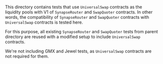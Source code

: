 This directory contains tests that use `UniversalSwap` contracts as the liquidity pools with V1 of `SynapseRouter` and `SwapQuoter` contracts. In other words, the compatibility of `SynapseRouter` and `SwapQuoter` contracts with `UniversalSwap` contracts is tested here.

For this purpose, all existing `SynapseRouter` and `SwapQuoter` tests from parent directory are reused with a modified setup to include `UniversalSwap` contracts.

We're not including GMX and Jewel tests, as `UniversalSwap` contracts are not required for them.